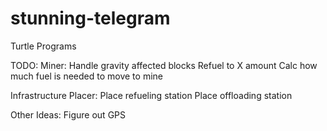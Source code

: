 # stunning-telegram
Turtle Programs

TODO:
Miner:
Handle gravity affected blocks
Refuel to X amount
Calc how much fuel is needed to move to mine  

Infrastructure Placer:
Place refueling station
Place offloading station


Other Ideas:
Figure out GPS


